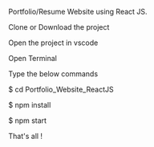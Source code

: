 Portfolio/Resume Website using React JS.

Clone or Download the project

Open the project in vscode

Open Terminal

Type the below commands

$ cd Portfolio_Website_ReactJS

$ npm install

$ npm start

That's all !
